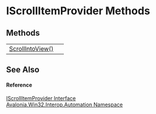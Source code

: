 # IScrollItemProvider Methods




## Methods
<table>
<tr>
<td><a href="M_Avalonia_Win32_Interop_Automation_IScrollItemProvider_ScrollIntoView">ScrollIntoView()</a></td>
<td> </td>
</tr>
</table>

## See Also


#### Reference
<a href="T_Avalonia_Win32_Interop_Automation_IScrollItemProvider">IScrollItemProvider Interface</a>  
<a href="N_Avalonia_Win32_Interop_Automation">Avalonia.Win32.Interop.Automation Namespace</a>  
